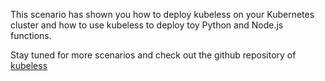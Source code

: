 This scenario has shown you how to deploy kubeless on your Kubernetes cluster and how to use kubeless to deploy toy Python and Node.js functions.

Stay tuned for more scenarios and check out the github repository of [kubeless](https://github.com/kubeless/kubeless)
